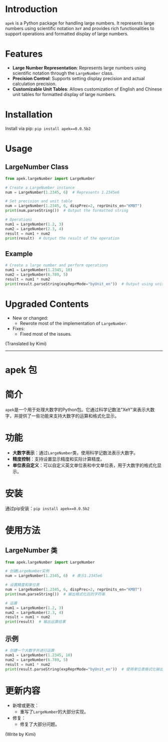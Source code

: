 # Introduction
`apek` is a Python package for handling large numbers. It represents large numbers using scientific notation `XeY` and provides rich functionalities to support operations and formatted display of large numbers.

# Features
- **Large Number Representation**: Represents large numbers using scientific notation through the `LargeNumber` class.
- **Precision Control**: Supports setting display precision and actual calculation precision.
- **Customizable Unit Tables**: Allows customization of English and Chinese unit tables for formatted display of large numbers.

# Installation
Install via pip: `pip install apek==0.0.5b2`

# Usage

## LargeNumber Class

```python
from apek.largeNumber import LargeNumber

# Create a LargeNumber instance
num = LargeNumber(1.2345, 6)  # Represents 1.2345e6

# Set precision and unit table
num = LargeNumber(1.2345, 6, dispPrec=2, reprUnits_en="KMBT")
print(num.parseString())  # Output the formatted string

# Operations
num1 = LargeNumber(1.2, 3)
num2 = LargeNumber(2.3, 4)
result = num1 + num2
print(result)  # Output the result of the operation
```

## Example

```python
# Create a large number and perform operations
num1 = LargeNumber(1.2345, 10)
num2 = LargeNumber(6.789, 5)
result = num1 * num2
print(result.parseString(expReprMode="byUnit_en"))  # Output using unit table formatting
```

# Upgraded Contents
- New or changed:
  - Rewrote most of the implementation of `LargeNumber`.
- Fixes:
  - Fixed most of the issues.

(Translated by Kimi)


***


# apek 包

# 简介
`apek`是一个用于处理大数字的Python包。它通过科学记数法"XeY"来表示大数字，并提供了一些功能来支持大数字的运算和格式化显示。

# 功能
- **大数字表示**：通过`LargeNumber`类，使用科学记数法表示大数字。
- **精度控制**：支持设置显示精度和实际计算精度。
- **单位表自定义**：可以自定义英文单位表和中文单位表，用于大数字的格式化显示。

# 安装
通过pip安装：`pip install apek==0.0.5b2`

# 使用方法

## LargeNumber 类

```python
from apek.largeNumber import LargeNumber

# 创建LargeNumber实例
num = LargeNumber(1.2345, 6)  # 表示1.2345e6

# 设置精度和单位表
num = LargeNumber(1.2345, 6, dispPrec=2, reprUnits_en="KMBT")
print(num.parseString())  # 输出格式化后的字符串

# 运算
num1 = LargeNumber(1.2, 3)
num2 = LargeNumber(2.3, 4)
result = num1 + num2
print(result)  # 输出运算结果
```

## 示例

```python
# 创建一个大数字并进行运算
num1 = LargeNumber(1.2345, 10)
num2 = LargeNumber(6.789, 5)
result = num1 * num2
print(result.parseString(expReprMode="byUnit_en"))  # 使用单位表格式化输出
```

# 更新内容
- 新增或更改：
  - 重写了`LargeNumber`的大部分实现。
- 修复：
  - 修复了大部分问题。

(Write by Kimi)

